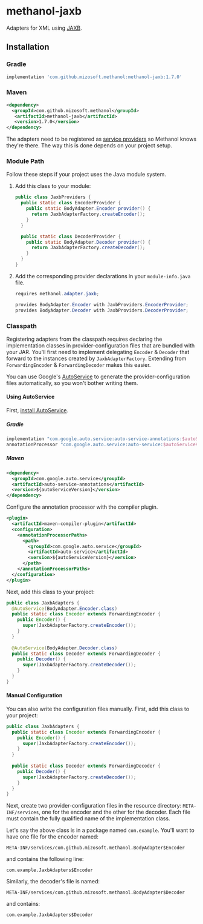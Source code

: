 # methanol-jaxb

Adapters for XML using [JAXB][jaxb].

## Installation

### Gradle

```gradle
implementation 'com.github.mizosoft.methanol:methanol-jaxb:1.7.0'
```

### Maven

```xml
<dependency>
  <groupId>com.github.mizosoft.methanol</groupId>
   <artifactId>methanol-jaxb</artifactId>
   <version>1.7.0</version>
</dependency>
```

The adapters need to be registered as [service providers][serviceloader_javadoc] so Methanol knows they're there.
The way this is done depends on your project setup.

### Module Path

Follow these steps if your project uses the Java module system.

1. Add this class to your module:

    ```java
    public class JaxbProviders {      
      public static class EncoderProvider {
        public static BodyAdapter.Encoder provider() {
          return JaxbAdapterFactory.createEncoder();
        }
      }
   
      public static class DecoderProvider {
        public static BodyAdapter.Decoder provider() {
          return JaxbAdapterFactory.createDecoder();
        }
      }
    }
    ```

2. Add the corresponding provider declarations in your `module-info.java` file.

    ```java
    requires methanol.adapter.jaxb;   
   
    provides BodyAdapter.Encoder with JaxbProviders.EncoderProvider;
    provides BodyAdapter.Decoder with JaxbProviders.DecoderProvider;
    ```

### Classpath

Registering adapters from the classpath requires declaring the implementation classes in provider-configuration
files that are bundled with your JAR. You'll first need to implement delegating `Encoder` & `Decoder`
that forward to the instances created by `JaxbAdapterFactory`. Extending from `ForwardingEncoder` &
`ForwardingDecoder` makes this easier.

You can use Google's [AutoService][autoservice] to generate the provider-configuration files automatically,
so you won't bother writing them.

#### Using AutoService

First, [install AutoService][autoservice_getting_started].

##### Gradle

```gradle
implementation "com.google.auto.service:auto-service-annotations:$autoServiceVersion"
annotationProcessor "com.google.auto.service:auto-service:$autoServiceVersion"
```

##### Maven

```xml
<dependency>
  <groupId>com.google.auto.service</groupId>
  <artifactId>auto-service-annotations</artifactId>
  <version>${autoServiceVersion}</version>
</dependency>
```

Configure the annotation processor with the compiler plugin.

```xml
<plugin>
  <artifactId>maven-compiler-plugin</artifactId>
  <configuration>
    <annotationProcessorPaths>
      <path>
        <groupId>com.google.auto.service</groupId>
        <artifactId>auto-service</artifactId>
        <version>${autoServiceVersion}</version>
      </path>
    </annotationProcessorPaths>
  </configuration>
</plugin>
```

Next, add this class to your project:

```java
public class JaxbAdapters {
  @AutoService(BodyAdapter.Encoder.class)
  public static class Encoder extends ForwardingEncoder {
    public Encoder() {
      super(JaxbAdapterFactory.createEncoder());
    }
  }
  
  @AutoService(BodyAdapter.Decoder.class)
  public static class Decoder extends ForwardingDecoder {
    public Decoder() {
      super(JaxbAdapterFactory.createDecoder());
    }
  }
}
```

#### Manual Configuration

You can also write the configuration files manually. First, add this class to your project:

```java
public class JaxbAdapters {
  public static class Encoder extends ForwardingEncoder {
    public Encoder() {
      super(JaxbAdapterFactory.createEncoder());
    }
  }
  
  public static class Decoder extends ForwardingDecoder {
    public Decoder() {
      super(JaxbAdapterFactory.createDecoder());
    }
  }
}
```

Next, create two provider-configuration files in the resource directory: `META-INF/services`,
one for the encoder and the other for the decoder. Each file must contain the fully qualified
name of the implementation class.

Let's say the above class is in a package named `com.example`. You'll want to have one file for the
encoder named:

```
META-INF/services/com.github.mizosoft.methanol.BodyAdapter$Encoder
```

and contains the following line:

```
com.example.JaxbAdapters$Encoder
```

Similarly, the decoder's file is named:

```
META-INF/services/com.github.mizosoft.methanol.BodyAdapter$Decoder
```

and contains:

```
com.example.JaxbAdapters$Decoder
```

[jaxb]: https://javaee.github.io/jaxb-v2/
[autoservice]: https://github.com/google/auto/tree/master/service
[autoservice_getting_started]: https://github.com/google/auto/tree/master/service#getting-started
[serviceloader_javadoc]: https://docs.oracle.com/en/java/javase/11/docs/api/java.base/java/util/ServiceLoader.html
